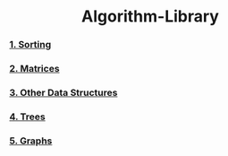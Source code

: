 # <h1 align="center">Algorithm-Library

### [1. Sorting](https://github.com/yoonBot/Algorithm-Library/tree/main/Sorting)
### [2. Matrices](https://github.com/yoonBot/Algorithm-Library/tree/main/Matrices)
### [3. Other Data Structures](https://github.com/yoonBot/Algorithm-Library/tree/main/Data%20Structures)
### [4. Trees](https://github.com/yoonBot/Algorithm-Library/tree/main/Trees)
### [5. Graphs](https://github.com/yoonBot/Algorithm-Library/tree/main/Graphs)
